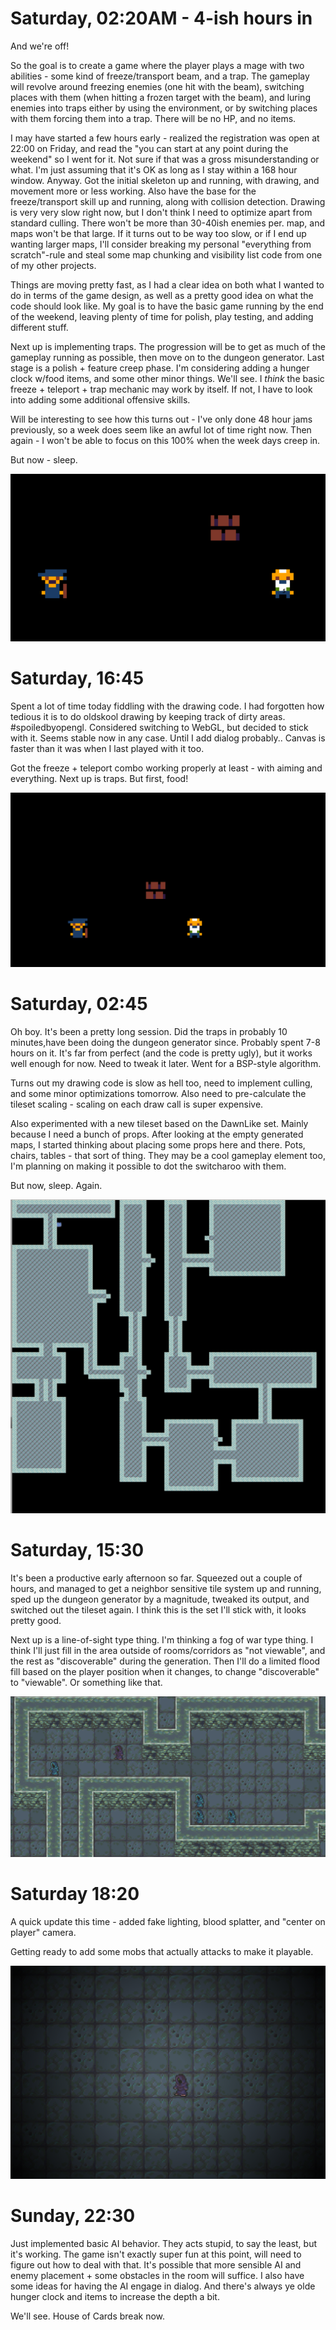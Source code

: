 # Saturday, 02:20AM - 4-ish hours in

And we're off! 

So the goal is to create a game where the player plays a mage with two abilities - some kind of freeze/transport beam, and a trap. The gameplay will revolve around freezing enemies (one hit with the beam), switching places with them (when hitting a frozen target with the beam), and luring enemies into traps either by using the environment, or by switching places with them forcing them into a trap. There will be no HP, and no items.

I may have started a few hours early - realized the registration was open at 22:00 on Friday, and read the "you can start at any point during the weekend" so I went for it. Not sure if that was a gross misunderstanding or what. I'm just assuming that it's OK as long as I stay within a 168 hour window. Anyway. Got the initial skeleton up and running, with drawing, and movement more or less working. Also have the base for the freeze/transport skill up and running, along with collision detection. Drawing is very very slow right now, but I don't think I need to optimize apart from standard culling. There won't be more than 30-40ish enemies per. map, and maps won't be that large. If it turns out to be way too slow, or if I end up wanting larger maps, I'll consider breaking my personal "everything from scratch"-rule and steal some map chunking and visibility list code from one of my other projects.

Things are moving pretty fast, as I had a clear idea on both what I wanted to do in terms of the game design, as well as a pretty good idea on what the code should look like. My goal is to have the basic game running by the end of the weekend, leaving plenty of time for polish, play testing, and adding different stuff.

Next up is implementing traps. The progression will be to get as much of the gameplay running as possible, then move on to the dungeon generator. Last stage is a polish + feature creep phase. I'm considering adding a hunger clock w/food items, and some other minor things. We'll see. I *think* the basic freeze + teleport + trap mechanic may work by itself. If not, I have to look into adding some additional offensive skills.

Will be interesting to see how this turns out - I've only done 48 hour jams previously, so a week does seem like an awful lot of time right now. Then again - I won't be able to focus on this 100% when the week days creep in. 

But now - sleep.

![progreess](progressgifs/01.itbegins.gif)

# Saturday, 16:45

Spent a lot of time today fiddling with the drawing code. I had forgotten how tedious it is to do oldskool drawing by keeping track of dirty areas. #spoiledbyopengl. Considered switching to WebGL, but decided to stick with it. Seems stable now in any case. Until I add dialog probably.. Canvas is faster than it was when I last played with it too.

Got the freeze + teleport combo working properly at least - with aiming and everything. Next up is traps. But first, food!

![progreess](progressgifs/02.transport.test.gif)

# Saturday, 02:45

Oh boy. It's been a pretty long session. Did the traps in probably 10 minutes,have been doing the dungeon generator since. Probably spent 7-8 hours on it. It's far from perfect (and the code is pretty ugly), but it works well enough for now. Need to tweak it later. Went for a BSP-style algorithm. 

Turns out my drawing code is slow as hell too, need to implement culling, and some minor optimizations tomorrow. Also need to pre-calculate the tileset scaling - scaling on each draw call is super expensive.

Also experimented with a new tileset based on the DawnLike set. Mainly because I need a bunch of props. After looking at the empty generated maps, I started thinking about placing some props here and there. Pots, chairs, tables - that sort of thing. They may be a cool gameplay element too, I'm planning on making it possible to dot the switcharoo with them. 

But now, sleep. Again.

![progress](progressgifs/04.map.test.new.tiles.png)

# Saturday, 15:30

It's been a productive early afternoon so far. Squeezed out a couple of hours, and managed to get a neighbor sensitive tile system up and running, sped up the dungeon generator by a magnitude, tweaked its output, and switched out the tileset again. I think this is the set I'll stick with, it looks pretty good.

Next up is a line-of-sight type thing. I'm thinking a fog of war type thing.
I think I'll just fill in the area outside of rooms/corridors as "not viewable", and the rest as "discoverable" during the generation. Then I'll do a limited flood fill based on the player position when it changes, to change "discoverable" to "viewable". Or something like that. 

![progress](progressgifs/05.tiletransitions.png)

# Saturday 18:20

A quick update this time - added fake lighting, blood splatter, and "center on player" camera.

Getting ready to add some mobs that actually attacks to make it playable.

![progress](progressgifs/06.fake.lighting.png)

# Sunday, 22:30

Just implemented basic AI behavior. They acts stupid, to say the least, but it's working. The game isn't exactly super fun at this point, will need to figure out how to deal with that. It's possible that more sensible AI and enemy placement + some obstacles in the room will suffice. I also have some ideas for having the AI engage in dialog. And there's always ye olde hunger clock and items to increase the depth a bit.

We'll see. House of Cards break now.